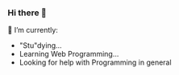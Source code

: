 ### Hi there 👋
    
🔭 I’m currently: 
-  "Stu"dying...
-  Learning Web Programming...
-  Looking for help with Programming in general

<!--
**Rafaelder/Rafaelder** is a ✨ _special_ ✨ repository because its `README.md` (this file) appears on your GitHub profile.

Here are some ideas to get you started:
- 👯 I’m looking to collaborate on ...

-->

